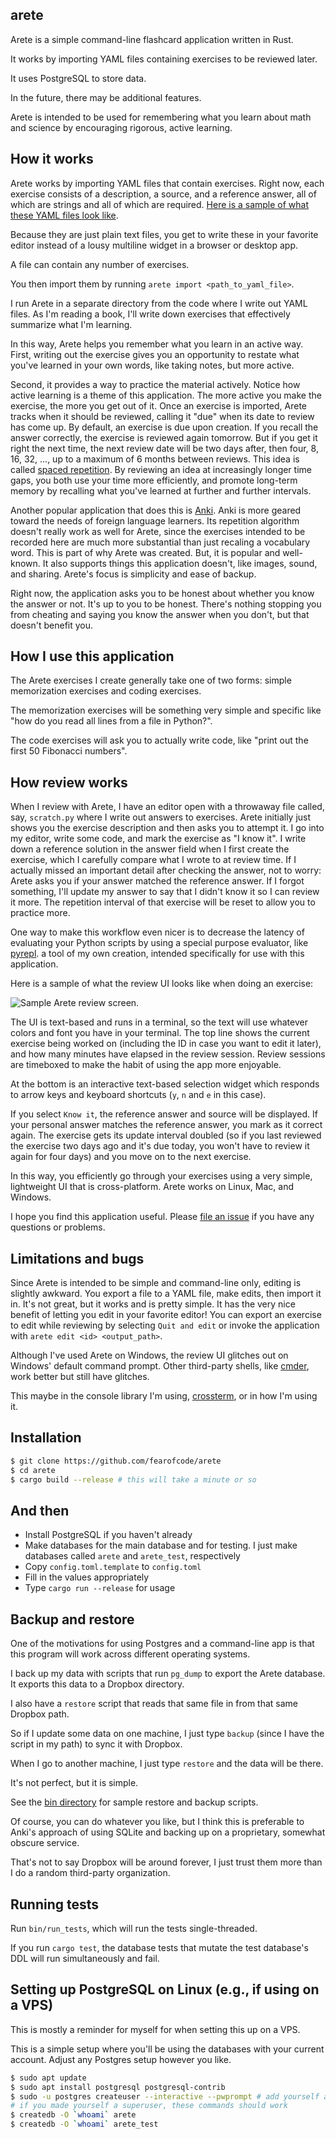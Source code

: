 arete
-----

Arete is a simple command-line flashcard application written in Rust.

It works by importing YAML files containing exercises to be reviewed later.

It uses PostgreSQL to store data.

In the future, there may be additional features.

Arete is intended to be used for remembering what you learn about math and
science by encouraging rigorous, active learning.

## How it works

Arete works by importing YAML files that contain exercises. Right now, each
exercise consists of a description, a source, and a reference answer, all of
which are strings and all of which are required.
<a
href="https://github.com/fearofcode/arete/blob/master/sample_files/valid/thinking_like_a_programmer.yaml">Here
is a sample of what these YAML files look like</a>.

Because they are just plain text files, you get to write these in your
favorite editor instead of a lousy multiline widget in a browser or desktop
app.

A file can contain any number of exercises.

You then import them by running `arete import <path_to_yaml_file>`.

I run Arete in a separate directory from the code where I write out YAML
files. As I'm reading a book, I'll write down exercises that effectively
summarize what I'm learning.

In this way, Arete helps you remember what you learn in an active way. First,
writing out the exercise gives you an opportunity to restate what you've
learned in your own words, like taking notes, but more active.

Second, it provides a way to practice the material actively. Notice how
active learning is a theme of this application. The more active you make the
exercise, the more you get out of it. Once an exercise is imported, Arete
tracks when it should be reviewed, calling it "due" when its date to review
has come up. By default, an exercise is due upon creation. If you recall the
answer correctly, the exercise is reviewed again tomorrow. But if you get it
right the next time, the next review date will be two days after, then four,
8, 16, 32, ..., up to a maximum of 6 months between reviews. This idea is
called <a href="https://en.wikipedia.org/wiki/Spaced_repetition">spaced
repetition</a>. By reviewing an idea at increasingly longer time gaps, you
both use your time more efficiently, and promote long-term memory by
recalling what you've learned at further and further intervals.

Another popular application that does this is <a
href="https://apps.ankiweb.net/">Anki</a>. Anki is more geared toward the
needs of foreign language learners. Its repetition algorithm doesn't really
work as well for Arete, since the exercises intended to be recorded here are
much more substantial than just recaling a vocabulary word. This is part of
why Arete was created. But, it is popular and well-known. It also supports
things this application doesn't, like images, sound, and sharing. Arete's
focus is simplicity and ease of backup.

Right now, the application asks you to be honest about whether you know the
answer or not. It's up to you to be honest. There's nothing stopping you from
cheating and saying you know the answer when you don't, but that doesn't
benefit you.

## How I use this application

The Arete exercises I create generally take one of two forms: simple
memorization exercises and coding exercises.

The memorization exercises will be something very simple and specific like
"how do you read all lines from a file in Python?".

The code exercises will ask you to actually write code, like "print out the
first 50 Fibonacci numbers".

## How review works

When I review with Arete, I have an editor open with a throwaway file called,
say, `scratch.py` where I write out answers to exercises. Arete initially
just shows you the exercise description and then asks you to attempt it. I go
into my editor, write some code, and mark the exercise as "I know it". I
write down a reference solution in the answer field when I first create the
exercise, which I carefully compare what I wrote to at review time. If I
actually missed an important detail after checking the answer, not to worry:
Arete asks you if your answer matched the reference answer. If I forgot
something, I'll update my answer to say that I didn't know it so I can review
it more. The repetition interval of that exercise will be reset to allow you
to practice more.

One way to make this workflow even nicer is to decrease the latency of
evaluating your Python scripts by using a special purpose evaluator, like <a
href="https://www.github.com/fearofcode/pyrepl">pyrepl</a>. a tool of my own
creation, intended specifically for use with this application.

Here is a sample of what the review UI looks like when doing an exercise:

<img src="https://raw.githubusercontent.com/fearofcode/arete/master/review_ui.png" alt="Sample Arete review screen.">

The UI is text-based and runs in a terminal, so the text will use whatever
colors and font you have in your terminal. The top line shows the current
exercise being worked on (including the ID in case you want to edit it
later), and how many minutes have elapsed in the review session. Review
sessions are timeboxed to make the habit of using the app more enjoyable.

At the bottom is an interactive text-based selection widget which responds to
arrow keys and keyboard shortcuts (`y`, `n` and `e` in this case).

If you select `Know it`, the reference answer and source will be displayed.
If your personal answer matches the reference answer, you mark as it correct
again. The exercise gets its update interval doubled (so if you last reviewed
the exercise two days ago and it's due today, you won't have to review it
again for four days) and you move on to the next exercise.

In this way, you efficiently go through your exercises using a very simple,
lightweight UI that is cross-platform. Arete works on Linux, Mac, and
Windows.

I hope you find this application useful. Please <a
href="https://github.com/fearofcode/arete">file an issue</a> if you have any
questions or problems.

## Limitations and bugs

Since Arete is intended to be simple and command-line only, editing is
slightly awkward. You export a file to a YAML file, make edits, then import
it in. It's not great, but it works and is pretty simple. It has the very
nice benefit of letting you edit in your favorite editor! You can export an
exercise to edit while reviewing by selecting `Quit and edit` or invoke the
application with `arete edit <id> <output_path>`.

Although I've used Arete on Windows, the review UI glitches out on Windows' default
command prompt. Other third-party shells, like <a href="https://cmder.net/">cmder</a>,
work better but still have glitches.

This maybe in the console library I'm using, <a href="https://github.com/TimonPost/crossterm">crossterm</a>,
or in how I'm using it.

## Installation

```bash
$ git clone https://github.com/fearofcode/arete
$ cd arete
$ cargo build --release # this will take a minute or so
```

## And then

- Install PostgreSQL if you haven't already
- Make databases for the main database and for testing. I just make databases
called `arete` and `arete_test`, respectively
- Copy `config.toml.template` to `config.toml`
- Fill in the values appropriately
- Type `cargo run --release` for usage

## Backup and restore

One of the motivations for using Postgres and a command-line app is that this
program will work across different operating systems.

I back up my data with scripts that run `pg_dump` to export the Arete
database. It exports this data to a Dropbox directory.

I also have a `restore` script that reads that same file in from that same
Dropbox path.

So if I update some data on one machine, I just type `backup` (since I have
the script in my path) to sync it with Dropbox.

When I go to another machine, I just type `restore` and the data will be
there.

It's not perfect, but it is simple.

See the <a href="https://github.com/fearofcode/arete/tree/master/bin">bin
directory</a> for sample restore and backup scripts.

Of course, you can do whatever you like, but I think this is preferable to
Anki's approach of using SQLite and backing up on a proprietary, somewhat
obscure service.

That's not to say Dropbox will be around forever, I just trust them more than
I do a random third-party organization.

## Running tests

Run `bin/run_tests`, which will run the tests single-threaded.

If you run `cargo test`, the database tests that mutate the test database's
DDL will run simultaneously and fail.

## Setting up PostgreSQL on Linux (e.g., if using on a VPS)

This is mostly a reminder for myself for when setting this up on a VPS.

This is a simple setup where you'll be using the databases with your current
account. Adjust any Postgres setup however you like.

```bash
$ sudo apt update
$ sudo apt install postgresql postgresql-contrib
$ sudo -u postgres createuser --interactive --pwprompt # add yourself as a postgres user
# if you made yourself a superuser, these commands should work
$ createdb -O `whoami` arete
$ createdb -O `whoami` arete_test
```
